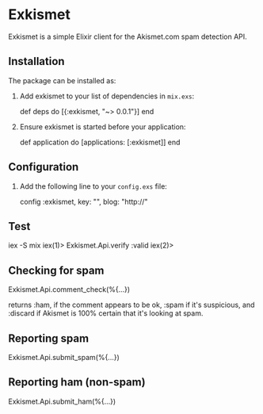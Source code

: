 # Exkismet

Exkismet is a simple Elixir client for the Akismet.com spam detection API.  

## Installation

The package can be installed as:

  1. Add exkismet to your list of dependencies in `mix.exs`:

        def deps do
          [{:exkismet, "~> 0.0.1"}]
        end

  2. Ensure exkismet is started before your application:

        def application do
          [applications: [:exkismet]]
        end

## Configuration

  1. Add the following line to your `config.exs` file:

      config :exkismet, key: "<your api key>", blog: "http://<yourhosturl>"


## Test

   iex -S mix
   iex(1)> Exkismet.Api.verify
   :valid
   iex(2)>

## Checking for spam

  Exkismet.Api.comment_check(%{...})  

  returns :ham, if the comment appears to be ok, :spam if it's suspicious, and
  :discard if Akismet is 100% certain that it's looking at spam.

## Reporting spam

  Exkismet.Api.submit_spam(%{...})


## Reporting ham (non-spam)

  Exkismet.Api.submit_ham(%{...})
